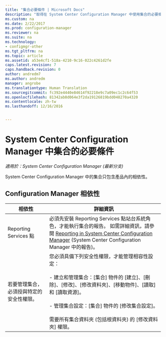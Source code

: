 ```yaml
---
title: "集合必要條件 | Microsoft Docs"
description: "取得在 System Center Configuration Manager 中使用集合的必要條件。"
ms.custom: na
ms.date: 2/22/2017
ms.prod: configuration-manager
ms.reviewer: na
ms.suite: na
ms.technology:
- configmgr-other
ms.tgt_pltfrm: na
ms.topic: article
ms.assetid: a53e4cf1-518a-4210-9c16-022c4261d2fe
caps.latest.revision: 7
caps.handback.revision: 0
author: andredm7
ms.author: andredm
manager: angrobe
ms.translationtype: Human Translation
ms.sourcegitcommit: fc392e4440e84614f92218e9c7a09ec1c2c64f53
ms.openlocfilehash: 81342ab0d064e3f2da19126819bdd048270a4320
ms.contentlocale: zh-tw
ms.lasthandoff: 12/16/2016


---
```

# <a name="prerequisites-for-collections-in-system-center-configuration-manager"></a>System Center Configuration Manager 中集合的必要條件

*適用於：System Center Configuration Manager (最新分支)*

System Center Configuration Manager 中的集合只包含產品內的相依性。  

## <a name="configuration-manager-dependencies"></a>Configuration Manager 相依性  

|相依性|詳細資訊|  
|----------------|----------------------|  
|Reporting Services 點|必須先安裝 Reporting Services 點站台系統角色，才能執行集合的報告。 如需詳細資訊，請參閱 [Reporting in System Center Configuration Manager](../../../../core/servers/manage/reporting.md) (System Center Configuration Manager 中的報告)。|  
|若要管理集合，必須授與特定的安全性權限。|您必須具備下列安全性權限，才能管理相容性設定：<br /><br /> - 建立和管理集合：[集合] 物件的 [建立]、[刪除]、[修改]、[修改資料夾]、[移動物件]、[讀取] 和 [讀取資源]。<br /><br /> - 管理集合設定：[集合] 物件的 [修改集合設定]。<br /><br /> 需要所有集合資料夾 (包括根資料夾) 的 [修改資料夾]  權限。|  

